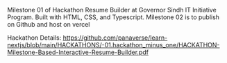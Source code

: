 Milestone 01 of Hackathon Resume Builder at Governor Sindh IT Initiative Program. Built with HTML, CSS, and Typescript.
Milestone 02 is to publish on Github and host on vercel

Hackathon Details: https://github.com/panaverse/learn-nextjs/blob/main/HACKATHONS/-01.hackathon_minus_one/HACKATHON-Milestone-Based-Interactive-Resume-Builder.pdf
